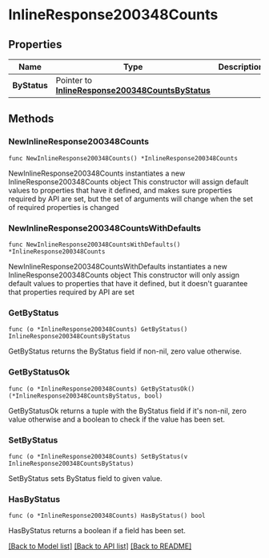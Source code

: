# InlineResponse200348Counts

## Properties

Name | Type | Description | Notes
------------ | ------------- | ------------- | -------------
**ByStatus** | Pointer to [**InlineResponse200348CountsByStatus**](InlineResponse200348CountsByStatus.md) |  | [optional] 

## Methods

### NewInlineResponse200348Counts

`func NewInlineResponse200348Counts() *InlineResponse200348Counts`

NewInlineResponse200348Counts instantiates a new InlineResponse200348Counts object
This constructor will assign default values to properties that have it defined,
and makes sure properties required by API are set, but the set of arguments
will change when the set of required properties is changed

### NewInlineResponse200348CountsWithDefaults

`func NewInlineResponse200348CountsWithDefaults() *InlineResponse200348Counts`

NewInlineResponse200348CountsWithDefaults instantiates a new InlineResponse200348Counts object
This constructor will only assign default values to properties that have it defined,
but it doesn't guarantee that properties required by API are set

### GetByStatus

`func (o *InlineResponse200348Counts) GetByStatus() InlineResponse200348CountsByStatus`

GetByStatus returns the ByStatus field if non-nil, zero value otherwise.

### GetByStatusOk

`func (o *InlineResponse200348Counts) GetByStatusOk() (*InlineResponse200348CountsByStatus, bool)`

GetByStatusOk returns a tuple with the ByStatus field if it's non-nil, zero value otherwise
and a boolean to check if the value has been set.

### SetByStatus

`func (o *InlineResponse200348Counts) SetByStatus(v InlineResponse200348CountsByStatus)`

SetByStatus sets ByStatus field to given value.

### HasByStatus

`func (o *InlineResponse200348Counts) HasByStatus() bool`

HasByStatus returns a boolean if a field has been set.


[[Back to Model list]](../README.md#documentation-for-models) [[Back to API list]](../README.md#documentation-for-api-endpoints) [[Back to README]](../README.md)


